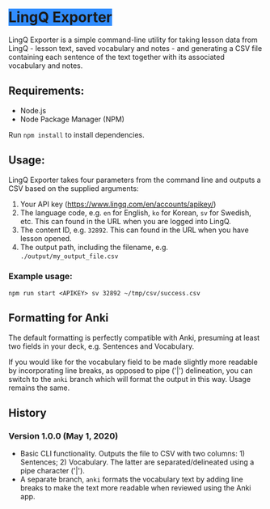 # <span style="background-color: #318DFF">LingQ Exporter</span>
LingQ Exporter is a simple command-line utility for taking lesson data from LingQ - lesson text, saved vocabulary and notes - and generating a CSV file containing each sentence of the text together with its associated vocabulary and notes.

## Requirements:
- Node.js
- Node Package Manager (NPM)

Run `npm install` to install dependencies.

## Usage:
LingQ Exporter takes four parameters from the command line and outputs a CSV based on the supplied arguments:
1. Your API key (https://www.lingq.com/en/accounts/apikey/)
2. The language code, e.g. `en` for English, `ko` for Korean, `sv` for Swedish, etc. This can found in the URL when you are logged into LingQ.
3. The content ID, e.g. `32892`. This can found in the URL when you have lesson opened.
4. The output path, including the filename, e.g. `./output/my_output_file.csv`

### Example usage:
`npm run start <APIKEY> sv 32892 ~/tmp/csv/success.csv`

## Formatting for Anki
The default formatting is perfectly compatible with Anki, presuming at least two fields in your deck, e.g. Sentences and Vocabulary.

If you would like for the vocabulary field to be made slightly more readable by incorporating line breaks, as opposed to pipe ('|') delineation, you can switch to the `anki` branch which will format the output in this way. Usage remains the same.

## History
### Version 1.0.0 (May 1, 2020)
- Basic CLI functionality. Outputs the file to CSV with two columns: 1) Sentences; 2) Vocabulary. The latter are separated/delineated using a pipe character ('|').
- A separate branch, `anki` formats the vocabulary text by adding line breaks to make the text more readable when reviewed using the Anki app.
